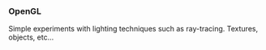 ### OpenGL

Simple experiments with lighting techniques such as ray-tracing. Textures, objects, etc...